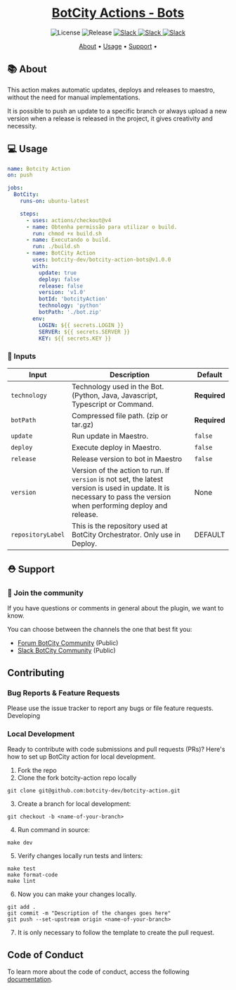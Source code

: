 
<h1 align="center">
    <a href="">BotCity Actions - Bots</a>
</h1>

<p align="center">
  <a>
    <img alt="License" src=https://img.shields.io/hexpm/l/plug?style=for-the-badge>
  </a>
  <a>
    <img alt="Release" src=https://img.shields.io/github/v/release/botcity-dev/botcity-action-bots?style=for-the-badge>
  </a>
  <a href="https://join.slack.com/t/communitybotcitydev/shared_invite/zt-1ru3r3u2a-SsJL~w_7out3y7sEv3xC2w">
    <img alt="Slack" src="https://img.shields.io/badge/slack-join community-4A154B.svg?logo=slack&style=for-the-badge"/>
  </a>
  <a href="https://community.botcity.dev/">
    <img alt="Slack" src="https://img.shields.io/badge/forum-join forum-4A154B.svg?logo=discourse&style=for-the-badge"/>
  </a>
  <a href="https://www.youtube.com/@botcity-dev">
    <img alt="Slack" src="https://img.shields.io/badge/youtube-watch videos-4A154B.svg?logo=youtube&style=for-the-badge"/>
  </a>
</p>

<p align="center">
 <a href="##About">About</a> •
 <a href="##Usage">Usage</a> •
 <a href="##Support">Support</a> •
</p>

## 📚 About
This action makes automatic updates, deploys and releases to maestro, without the need for manual implementations.

It is possible to push an update to a specific branch or always upload a new version when a release is released in 
the project, it gives creativity and necessity.

## 💻 Usage
<!-- start usage -->
```yaml
name: Botcity Action
on: push

jobs:
  BotCity:
    runs-on: ubuntu-latest

    steps:
      - uses: actions/checkout@v4
      - name: Obtenha permissão para utilizar o build.
        run: chmod +x build.sh
      - name: Executando o build.
        run: ./build.sh
      - name: BotCity Action
        uses: botcity-dev/botcity-action-bots@v1.0.0
        with:
          update: true
          deploy: false
          release: false
          version: 'v1.0'
          botId: 'botcityAction'
          technology: 'python'
          botPath: './bot.zip'
        env:
          LOGIN: ${{ secrets.LOGIN }}
          SERVER: ${{ secrets.SERVER }}
          KEY: ${{ secrets.KEY }}
```
<!-- end usage -->

### 🔣 Inputs
| Input             | Description                                                                                                                                                          | Default      |
|-------------------|----------------------------------------------------------------------------------------------------------------------------------------------------------------------|--------------|
| `technology`      | Technology used in the Bot. (Python, Java, Javascript, Typescript or Command.                                                                                        | **Required** |
| `botPath`         | Compressed file path. (zip or tar.gz)                                                                                                                                | **Required** |
| `update`          | Run update in Maestro.                                                                                                                                               | `false`      |
| `deploy`          | Execute deploy in Maestro.                                                                                                                                           | `false`      |
| `release`         | Release version to bot in Maestro                                                                                                                                    | `false`      |
| `version`         | Version of the action to run. If `version` is not set, the latest version is used in update. It is necessary to pass the version when performing deploy and release. | None         |
| `repositoryLabel` | This is the repository used at BotCity Orchestrator. Only use in Deploy.                                                                                             | DEFAULT      |


## ⛑ Support

### 📢 Join the community

If you have questions or comments in general about the plugin, we want to know.

You can choose between the channels the one that best fit you:

- [Forum BotCity Community](<https://community.botcity.dev>) (Public)
- [Slack BotCity Community](<https://join.slack.com/t/communitybotcitydev/shared_invite/zt-1ru3r3u2a-SsJL~w_7out3y7sEv3xC2w>) (Public)


## Contributing
### Bug Reports & Feature Requests

Please use the issue tracker to report any bugs or file feature requests.
Developing

### Local Development

Ready to contribute with code submissions and pull requests (PRs)? Here's how to set up BotCity action for local development.
1. Fork the repo
2. Clone the fork botcity-action repo locally
```shell
git clone git@github.com:botcity-dev/botcity-action.git
```
3. Create a branch for local development:
```shell
git checkout -b <name-of-your-branch>
```
4. Run command in source:
```shell
make dev
```
5. Verify changes locally run tests and linters:
```shell
make test
make format-code
make lint
```

6. Now you can make your changes locally.
```shell
git add .
git commit -m "Description of the changes goes here"
git push --set-upstream origin <name-of-your-branch>
```

7. It is only necessary to follow the template to create the pull request.

## Code of Conduct
To learn more about the code of conduct, access the following [documentation](<https://github.com/botcity-dev/code-of-conduct/blob/main/english.md>).
